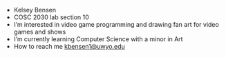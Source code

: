 - Kelsey Bensen
- COSC 2030 lab section 10
- I’m interested in video game programming and drawing fan art for video games and shows 
- I’m currently learning Computer Science with a minor in Art
- How to reach me kbensen1@uwyo.edu

<!---
Rbensek/Rbensek is a ✨ special ✨ repository because its `README.md` (this file) appears on your GitHub profile.
You can click the Preview link to take a look at your changes.
--->
